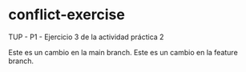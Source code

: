 # conflict-exercise

TUP - P1 - Ejercicio 3 de la actividad práctica 2

Este es un cambio en la main branch.
Este es un cambio en la feature branch.
